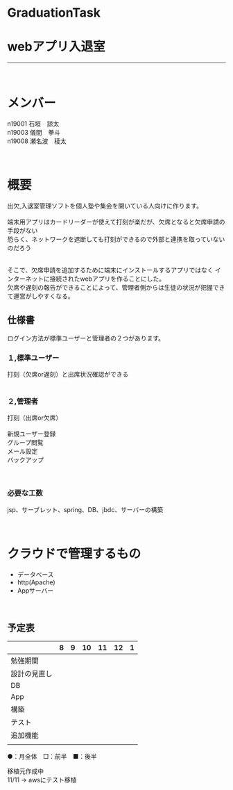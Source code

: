 # GraduationTask  

# webアプリ入退室
******  

<br />  

# メンバー
n19001 石垣　諒太  
n19003 儀間　拳斗  
n19008 瀬名波　稜太 

<br />  

# 概要  
出欠,入退室管理ソフトを個人塾や集会を開いている人向けに作ります。  
<br />
端末用アプリはカードリーダーが使えて打刻が楽だが、欠席となると欠席申請の手段がない  
恐らく、ネットワークを遮断しても打刻ができるので外部と連携を取っていないのだろう  

<br />  
そこで、欠席申請を追加するために端末にインストールするアプリではなく  
インターネットに接続されたwebアプリを作ることにした。  
<br />  
欠席や遅刻の報告ができることによって、管理者側からは生徒の状況が把握できて運営がしやすくなる。  

## 仕様書  
ログイン方法が標準ユーザーと管理者の２つがあります。  

### １,標準ユーザー  
打刻（欠席or遅刻）と出席状況確認ができる  
<br />

### ２,管理者 
打刻（出席or欠席）  
<br />
新規ユーザー登録  
グループ閲覧  
メール設定  
バックアップ  

<br />  

### 必要な工数
jsp、サーブレット、spring、DB、jbdc、サーバーの構築  

<br />

# クラウドで管理するもの
* データベース  
* http(Apache)  
* Appサーバー  
<br />  
 


## 予定表



| | 8 | 9 | 10 | 11 | 12 | 1 |
| ---- | ---- | ---- | ---- | ---- | ---- | ---- |
| 勉強期間 |  |  |  |  |  |  |
| 設計の見直し |  |  |  |  |  |  |
| DB |  |  |  |  |  |  |
| App |  |  |  |  |  |  |
| 構築 |  |  |  |  |  |  |
| テスト |  |  |  |  |  |  |
| 追加機能 |  |  |  |  |  |  |
|  |  |  |  |  |  |  |

●：月全体　□：前半　■：後半

移植元作成中  
11/11 -> awsにテスト移植


<br />
